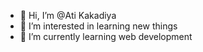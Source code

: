 - 👋 Hi, I’m @Ati Kakadiya
- 👀 I’m interested in learning new things
- 🌱 I’m currently learning web development

<!---
Ati Kakadiya is a ✨ special ✨ repository because its `README.md` (this file) appears on your GitHub profile.
You can click the Preview link to take a look at your changes.
--->

